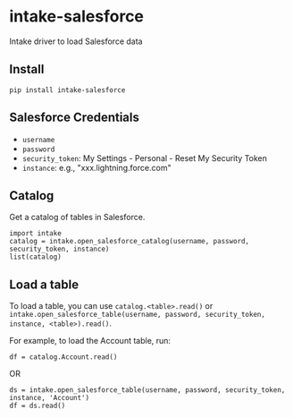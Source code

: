 # intake-salesforce

Intake driver to load Salesforce data

## Install 
```
pip install intake-salesforce
```

## Salesforce Credentials
- `username`
- `password`
- `security_token`: My Settings - Personal - Reset My Security Token
- `instance`: e.g., "xxx.lightning.force.com"


## Catalog

Get a catalog of tables in Salesforce.
```
import intake
catalog = intake.open_salesforce_catalog(username, password, security_token, instance)
list(catalog)
```

## Load a table
To load a table, you can use `catalog.<table>.read()` or `intake.open_salesforce_table(username, password, security_token, instance, <table>).read()`.

For example, to load the Account table, run: 

```
df = catalog.Account.read()  
```

OR

```
ds = intake.open_salesforce_table(username, password, security_token, instance, 'Account')
df = ds.read()
```